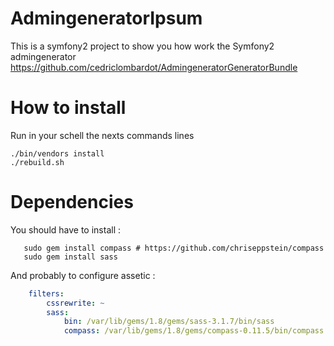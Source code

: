 # AdmingeneratorIpsum

This is a symfony2 project to show you how work the Symfony2 admingenerator
https://github.com/cedriclombardot/AdmingeneratorGeneratorBundle

# How to install

Run in your schell the nexts commands lines

```
./bin/vendors install
./rebuild.sh
```
# Dependencies

You should have to install :

```shell
   sudo gem install compass # https://github.com/chriseppstein/compass
   sudo gem install sass
```

And probably to configure assetic :

```yaml
    filters:
        cssrewrite: ~
        sass:
            bin: /var/lib/gems/1.8/gems/sass-3.1.7/bin/sass
            compass: /var/lib/gems/1.8/gems/compass-0.11.5/bin/compass
```


